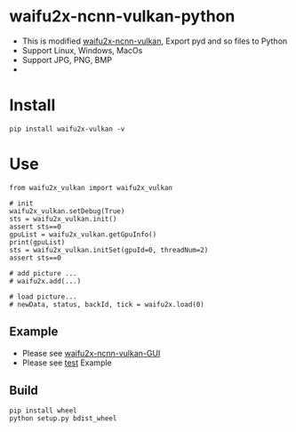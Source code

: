 # waifu2x-ncnn-vulkan-python
- This is modified [waifu2x-ncnn-vulkan](https://github.com/nihui/waifu2x-ncnn-vulkan), Export pyd and so files to Python
- Support Linux, Windows, MacOs
- Support JPG, PNG, BMP
- 
# Install
```shell
pip install waifu2x-vulkan -v
```

# Use
```shell
from waifu2x_vulkan import waifu2x_vulkan

# init
waifu2x_vulkan.setDebug(True)
sts = waifu2x_vulkan.init()
assert sts==0
gpuList = waifu2x_vulkan.getGpuInfo()
print(gpuList)
sts = waifu2x_vulkan.initSet(gpuId=0, threadNum=2)
assert sts==0

# add picture ...
# waifu2x.add(...)

# load picture...
# newData, status, backId, tick = waifu2x.load(0)
```

## Example
- Please see [waifu2x-ncnn-vulkan-GUI](https://github.com/tonquer/waifu2x-ncnn-vulkan-GUI)
- Please see [test](https://github.com/tonquer/waifu2x-vulkan/blob/main/test/test.py) Example

## Build
```shell
pip install wheel
python setup.py bdist_wheel
```
